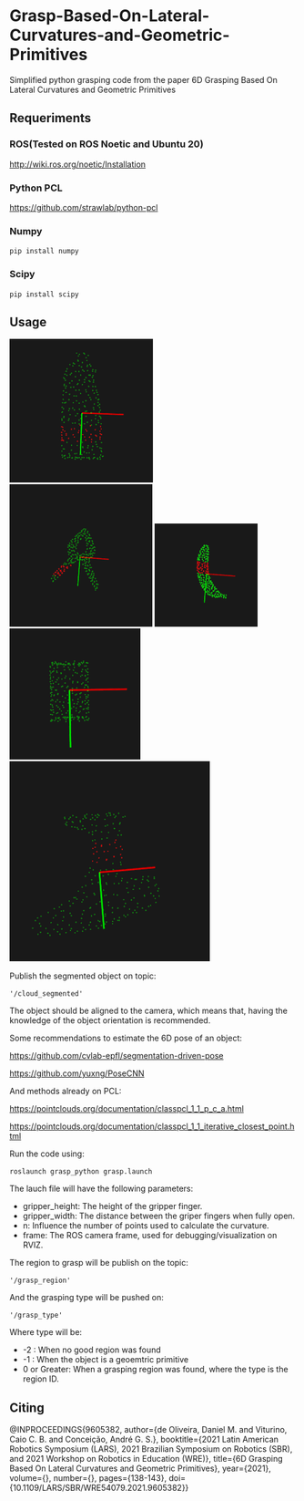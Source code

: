 # Grasp-Based-On-Lateral-Curvatures-and-Geometric-Primitives

Simplified python grasping code from the paper 6D Grasping Based On Lateral Curvatures and Geometric Primitives

## Requeriments

### ROS(Tested on ROS Noetic and Ubuntu 20)

http://wiki.ros.org/noetic/Installation

### Python PCL

https://github.com/strawlab/python-pcl

### Numpy

```Shell
pip install numpy
```

### Scipy
```Shell
pip install scipy
```
## Usage

![plot](./Figures/Bleach.png)
![plot](./Figures/clamp.png)
![plot](./Figures/banana.png)
![plot](./Figures/can.png)
![plot](./Figures/drill.png)

Publish the segmented object on topic:

```Shell
'/cloud_segmented'
```

The object should be aligned to the camera, which means that, having the knowledge of the object orientation is recommended. 

Some recommendations to estimate the 6D pose of an object:

https://github.com/cvlab-epfl/segmentation-driven-pose

https://github.com/yuxng/PoseCNN

And methods already on PCL:

https://pointclouds.org/documentation/classpcl_1_1_p_c_a.html

https://pointclouds.org/documentation/classpcl_1_1_iterative_closest_point.html

Run the code using:

```Shell
roslaunch grasp_python grasp.launch
```
The lauch file will have the following parameters:

* gripper_height: The height of the gripper finger.
* gripper_width: The distance between the griper fingers when fully open.
* n: Influence the number of points used to calculate the curvature.
* frame: The ROS camera frame, used for debugging/visualization on RVIZ.


The region to grasp will be publish on  the topic:

```Shell
'/grasp_region'
```

And the grasping type will be pushed on:

```Shell
'/grasp_type'
```

Where type will be:

* -2 : When no good region was found
* -1 : When the object is a geoemtric primitive
* 0 or Greater: When a grasping region was found, where the type is the region ID.

## Citing

@INPROCEEDINGS{9605382,  author={de Oliveira, Daniel M. and Viturino, Caio C. B. and Conceição, André G. S.},  booktitle={2021 Latin American Robotics Symposium (LARS), 2021 Brazilian Symposium on Robotics (SBR), and 2021 Workshop on Robotics in Education (WRE)},   title={6D Grasping Based On Lateral Curvatures and Geometric Primitives},   year={2021},  volume={},  number={},  pages={138-143},  doi={10.1109/LARS/SBR/WRE54079.2021.9605382}}

